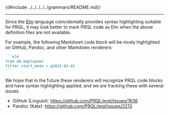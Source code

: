 {{#include ../../../../../grammars/README.md}}

---

Since the [Elm](https://elm-lang.org/) language coincidentally provides syntax
highlighting suitable for PRQL, it may look better to mark PRQL code as Elm when
the above definition files are not available.

For example, the following Markdown code block will be nicely highlighted on
GitHub, Pandoc, and other Markdown renderers:

````markdown
```elm
from db.employees
filter start_date > @2021-01-01
```
````

We hope that in the future these renderers will recognize PRQL code blocks and
have syntax highlighting applied, and we are tracking these with several issues.

- GitHub (Linguist): <https://github.com/PRQL/prql/issues/1636>
- Pandoc (Kate): <https://github.com/PRQL/prql/issues/2213>
